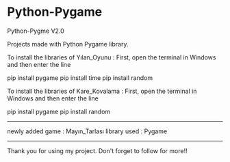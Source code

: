 # Python-Pygame
Python-Pygme V2.0 
 
 Projects made with Python Pygame library.

 To install the libraries of Yılan_Oyunu : First, open the terminal in Windows and then enter the line

pip install pygame
pip install time
pip install random 

To install the libraries of Kare_Kovalama : First, open the terminal in Windows and then enter the line

pip install pygame
pip install random

_______________________________________________________________________________________________________________________________________

newly added game : Mayın_Tarlası
library used : Pygame

________________________________________________________________________________________________________________________________________

Thank you for using my project. Don't forget to follow for more!!




 
